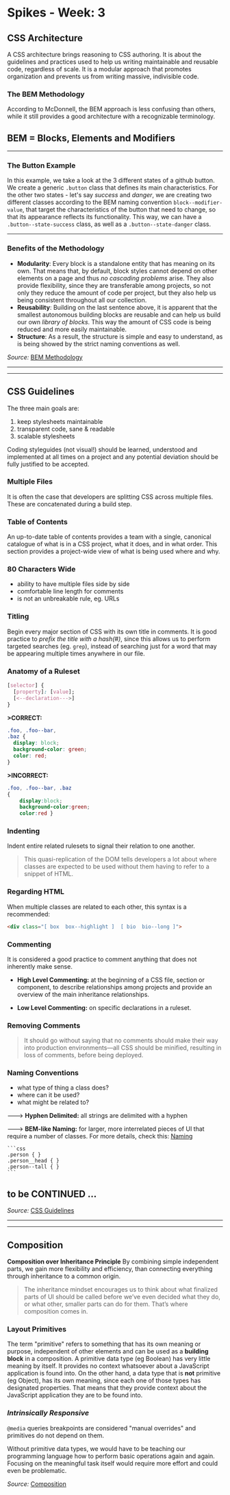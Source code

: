 # Spikes - Week: 3

## CSS Architecture

A CSS architecture brings reasoning to CSS authoring. It is about the guidelines and practices used to help us writing maintainable and reusable code, regardless of scale. It is a modular approach that promotes organization and prevents us from writing massive, indivisible code.

### The BEM Methodology 

According to McDonnell, the BEM approach is less confusing than others, while it still provides a good architecture with a recognizable terminology.

## BEM = Blocks, Elements and Modifiers
----------------------------------------

### The Button Example

In this example, we take a look at the 3 different states of a github button. We create a generic `.button` class that defines its main characteristics. For the other two states - let's say *success* and *danger*, we are creating two different classes according to the BEM naming convention `block--modifier-value`, that target the characteristics of the button that need to change, so that its appearance reflects its functionality.
This way, we can have a `.button--state-success` class, as well as a `.button--state-danger` class.

----------------------------------------

### Benefits of the Methodology

* __Modularity__: Every block is a standalone entity that has meaning on its own. That means that, by default, block styles cannot depend on other elements on a page and thus _no cascading problems_ arise.
They also provide flexibility, since they are transferable among projects, so not only they reduce the amount of code per project, but they also help us being consistent throughout all our collection.
* __Reusability__: Building on the last sentence above, it is apparent that the smallest autonomous building blocks are reusable and can help us build our own _library of blocks_. This way the amount of CSS code is being reduced and more easily maintainable. 
* __Structure__: As a result, the structure is simple and easy to understand, as is being showed by the strict naming conventions as well. 

_Source:_ [BEM Methodology](http://getbem.com/introduction/)

----------------------------------------
----------------------------------------

## CSS Guidelines

The three main goals are:
1. keep stylesheets maintainable
1. transparent code, sane & readable
1. scalable stylesheets

Coding styleguides (not visual!) should be learned, understood and implemented at all times on a project and any potential deviation should be fully justified to be accepted.

### Multiple Files

It is often the case that developers are splitting CSS across multiple files. These are concatenated during a build step.

### Table of Contents 

An up-to-date table of contents provides a team with a single, canonical catalogue of what is in a CSS project, what it does, and in what order. This section provides a project-wide view of what is being used where and why.

### 80 Characters Wide

* ability to have multiple files side by side
* comfortable line length for comments
* is not an unbreakable rule, eg. URLs

### Titling

Begin every major section of CSS with its own title in comments. It is good practice to _prefix the title with a hash(#)_, since this allows us to perform targeted searches (eg. `grep`), instead of searching just for a word that may be appearing multiple times anywhere in our file.

### Anatomy of a Ruleset

```css
[selector] {
  [property]: [value];
  [<--declaration--->]
}
```

__>CORRECT:__
```css
.foo, .foo--bar,   
.baz {  
  display: block;  
  background-color: green;  
  color: red;  
}
```


__>INCORRECT:__
```css
.foo, .foo--bar, .baz
{
	display:block;
	background-color:green;
	color:red }
```

### Indenting

Indent entire related rulesets to signal their relation to one another.
>This quasi-replication of the DOM tells developers a lot about where classes are expected to be used without them having to refer to a snippet of HTML.

### Regarding HTML

When multiple classes are related to each other, this syntax is a recommended: 
```html
<div class="[ box  box--highlight ]  [ bio  bio--long ]">
```

### Commenting

It is considered a good practice to comment anything that does not inherently make sense.

* __High Level Commenting:__ at the beginning of a CSS file, section or component, to describe relationships among projects and provide an overview of the main inheritance relationships.

* __Low Level Commenting:__ on specific declarations in a ruleset. 

### Removing Comments 

>It should go without saying that no comments should make their way into production environments—all CSS should be minified, resulting in loss of comments, before being deployed.

### Naming Conventions

* what type of thing a class does?
* where can it be used?
* what might be related to?

---> __Hyphen Delimited:__
    all strings are delimited with a hyphen

---> __BEM-like Naming:__
    for larger, more interrelated pieces of UI that require a number of classes. For more details, check this: [Naming](http://getbem.com/naming/)


    ```css
    .person { }
    .person__head { }
    .person--tall { }
    ```
## to be CONTINUED ...
_Source:_ [CSS Guidelines](https://cssguidelin.es/)

----------------------------------------
----------------------------------------

## Composition

__Composition over Inheritance Principle__ 
By combining simple independent parts, we gain more flexibility and efficiency, than connecting everything through inheritance to a common origin.

>The inheritance mindset encourages us to think about what finalized parts of UI should be called before we’ve even decided what they do, or what other, smaller parts can do for them. That’s where composition comes in.

### Layout Primitives

The term "primitive" refers to something that has its own meaning or purpose, independent of other elements and can be used as a __building block__ in a composition. 
A primitive data type (eg Boolean) has very little meaning by itself. It provides no context whatsoever about a JavaScript application is found into.
On the other hand, a data type that is __not__ primitive (eg Object), has its own meaning, since each one of those types has designated properties. That means that they provide context about the JavaScript application they are to be found into.

### _Intrinsically Responsive_

`@media` queries breakpoints are considered "manual overrides" and primitives do not depend on them.

Without primitive data types, we would have to be teaching our programming language how to perform basic operations again and again. Focusing on the meaningful task itself would require more effort and could even be problematic. 

_Source:_ [Composition](https://every-layout.dev/rudiments/composition/)